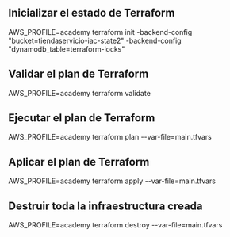 ## Inicializar el estado de Terraform

AWS_PROFILE=academy terraform init -backend-config "bucket=tiendaservicio-iac-state2" -backend-config "dynamodb_table=terraform-locks"

## Validar el plan de Terraform

AWS_PROFILE=academy terraform validate

## Ejecutar el plan de Terraform

AWS_PROFILE=academy terraform plan --var-file=main.tfvars

## Aplicar el plan de Terraform

AWS_PROFILE=academy terraform apply --var-file=main.tfvars

## Destruir toda la infraestructura creada

AWS_PROFILE=academy terraform destroy --var-file=main.tfvars